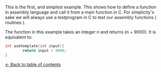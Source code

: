 This is the first, and simplest example. This shows how to define a function
in assembly language and call it from a main function in C. For simplicity's sake
we will always use a testprogram in C to test our assembly functions ( routines ).<br>

The function in this example takes an integer n and returns (n + 9000). It is equivalent
to:<br>

```C
int asmtemplate(int input){
        return input + 9000;
}
```
[<- Back to table of contents](./)<br>
